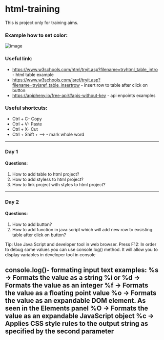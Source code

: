 # html-training
This is project only for training aims.


### Example how to set color:

![image](https://user-images.githubusercontent.com/72337716/198362412-7334f465-b3f4-4056-8965-0e52993806df.png)


### Useful link:

- https://www.w3schools.com/html/tryit.asp?filename=tryhtml_table_intro - html table example
- https://www.w3schools.com/jsref/tryit.asp?filename=tryjsref_table_insertrow - insert row to table after click on button
- https://apipheny.io/free-api/#apis-without-key - api enpoints examples

### Useful shortcuts:
- Ctrl + C- Copy
- Ctrl + V- Paste
- Ctrl + X- Cut
- Ctrl + Shift + --> - mark whole word

----------------------------------------------------------------------------------------

### Day 1
#### Questions:
1. How to add table to html project?
2. How to add styless to html project?
3. How to link project with styles to html project?
----------------------------------------------------------------------------------------

### Day 2
#### Questions:
1. How to add button?
2. How to add function in java script which will add new row to exsisting table after click on button?

Tip:
Use Java Script and developer tool in web browser. Press F12:
In order to debug some values you can use console.log() method. It will allow you to display variables in developer tool in console

console.log()- formating input text examples:
%s → Formats the value as a string
%i or %d → Formats the value as an integer
%f → Formats the value as a floating point value
%o → Formats the value as an expandable DOM element. As seen in the Elements panel
%O → Formats the value as an expandable JavaScript object
%c → Applies CSS style rules to the output string as specified by the second parameter
----------------------------------------------------------------------------------------

